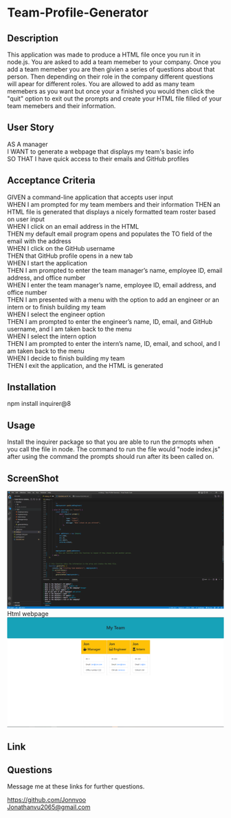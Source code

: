 # Team-Profile-Generator

## Description 
This application was made to produce a HTML file once you run it in node.js. You are asked to add a team memeber to your company. Once you add a team memeber you are then givien a series of questions about that person. Then depending on their role in the company different questions will apear for different roles. You are allowed to add as many team memebers as you want but once your a finished you would then click the "quit" option to exit out the prompts and create your HTML file filled of your team memebers and their information.

## User Story
AS A manager</br>
I WANT to generate a webpage that displays my team's basic info</br>
SO THAT I have quick access to their emails and GitHub profiles</br>

## Acceptance Criteria
GIVEN a command-line application that accepts user input</br>
WHEN I am prompted for my team members and their information
THEN an HTML file is generated that displays a nicely formatted team roster based on user input</br>
WHEN I click on an email address in the HTML</br>
THEN my default email program opens and populates the TO field of the email with the address</br>
WHEN I click on the GitHub username</br>
THEN that GitHub profile opens in a new tab</br>
WHEN I start the application</br>
THEN I am prompted to enter the team manager’s name, employee ID, email address, and office number</br>
WHEN I enter the team manager’s name, employee ID, email address, and office number</br>
THEN I am presented with a menu with the option to add an engineer or an intern or to finish building my team</br>
WHEN I select the engineer option</br>
THEN I am prompted to enter the engineer’s name, ID, email, and GitHub username, and I am taken back to the menu</br>
WHEN I select the intern option</br>
THEN I am prompted to enter the intern’s name, ID, email, and school, and I am taken back to the menu</br>
WHEN I decide to finish building my team</br>
THEN I exit the application, and the HTML is generated</br>

## Installation
npm install inquirer@8

## Usage
Install the inquirer package so that you are able to run the prmopts when you call the file in node. The command to run the file would "node index.js" after using the command the prompts should run after its been called on.

## ScreenShot 

![ ScreenShot](./Develop/imgs/TeamBuildjs.PNG)
Html webpage 
![ ScreenShot](./Develop/imgs/TeamBuildHTMLPNG.PNG)

## Link

## Questions 
Message me at these links for further questions.

https://github.com/Jonnvoo</br>
Jonathanvu2065@gmail.com